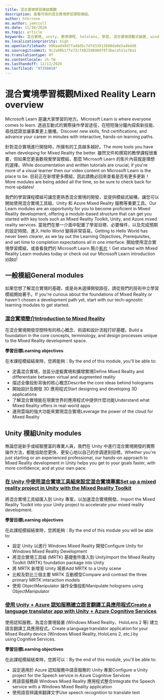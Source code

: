 ```yaml
---
title: 混合實境學習模組概觀
description: 查看可用的混合實境學習課程模組。
author: hferrone
ms.author: jemccull
ms.date: 11/30/2020
ms.topic: article
keywords: 混合實境, unity, 教學課程, hololens, 學習, 混合實境頭戴式裝置, windows 混合實境頭戴式裝置, 虛擬實境頭戴式裝置, 什麼是虛擬實境, 什麼是擴增實境, MRTK, 混合實境工具組, 語言翻譯, Azure, Azure 認知服務, Microsoft Learn
ms.localizationpriority: high
ms.openlocfilehash: 996aad49d7fa48d5c7d7d33913680da9e5a4bdd8
ms.sourcegitcommit: 9c2a90b17fe72cf482598969f8f3beca511e78a1
ms.translationtype: HT
ms.contentlocale: zh-TW
ms.lasthandoff: 12/11/2020
ms.locfileid: "97350010"
---
```

# <a name="mixed-reality-learn-overview"></a><span data-ttu-id="74d15-104">混合實境學習概觀</span><span class="sxs-lookup"><span data-stu-id="74d15-104">Mixed Reality Learn overview</span></span>

<span data-ttu-id="74d15-105">Microsoft Learn 是讓大家學習的地方。</span><span class="sxs-lookup"><span data-stu-id="74d15-105">Microsoft Learn is where everyone comes to learn.</span></span> <span data-ttu-id="74d15-106">透過互動式的實際操作學習途徑，在短短幾分鐘內探索新技能、尋找認證並讓事業更上層樓。</span><span class="sxs-lookup"><span data-stu-id="74d15-106">Discover new skills, find certifications, and advance your career in minutes with interactive, hands-on learning paths.</span></span> 

<span data-ttu-id="74d15-107">針對混合實境進行開發時，所擁有的工具越多越好。</span><span class="sxs-lookup"><span data-stu-id="74d15-107">The more tools you have when developing for Mixed Reality the better.</span></span> <span data-ttu-id="74d15-108">雖然文件和撰寫的教學課程很重要，但如果您更喜歡視覺學習模組，那麼 Microsoft Learn 的影片內容就是理想的選擇。</span><span class="sxs-lookup"><span data-stu-id="74d15-108">While documentation and written tutorials are crucial, if you're more of a visual learner then our video content on Microsoft Learn is the place to be.</span></span> <span data-ttu-id="74d15-109">目前正在新增更多模組，因此請務必回來查看是否有更多更新！</span><span class="sxs-lookup"><span data-stu-id="74d15-109">More modules are being added all the time, so be sure to check back for more updates!</span></span>

<span data-ttu-id="74d15-110">我們的學習課程模組可讓您更熟悉混合實境的開發，並提供模組式結構，讓您可以開始使用混合實境工具組、Unity 和 Azure Mixed Reality 服務等重要工具。</span><span class="sxs-lookup"><span data-stu-id="74d15-110">Our Learn modules are an opportunity for you to become proficient in Mixed Reality development, offering a module-based structure that can get you started with key tools such as Mixed Reality Toolkit, Unity, and Azure mixed reality services.</span></span> <span data-ttu-id="74d15-111">當我們在單一介面中配置了學習目標、必要條件，以及完成預期的設定時間，進入 Hello World 變得非常容易。</span><span class="sxs-lookup"><span data-stu-id="74d15-111">Getting to Hello World has never been clearer, as we lay out the Learning Objectives, Prerequisites, and set time to completion expectations all in one interface.</span></span> <span data-ttu-id="74d15-112">開始使用混合實境學習模組，或查看我們的 Microsoft Learn 簡介[影片](https://channel9.msdn.com/Blogs/One-Dev-Minute/What-is-Microsoft-Learn)！</span><span class="sxs-lookup"><span data-stu-id="74d15-112">Get started with Mixed Reality Learn modules today or check out our Microsoft Learn introduction [video](https://channel9.msdn.com/Blogs/One-Dev-Minute/What-is-Microsoft-Learn)!</span></span>

## <a name="general-modules"></a><span data-ttu-id="74d15-113">一般模組</span><span class="sxs-lookup"><span data-stu-id="74d15-113">General modules</span></span>

<span data-ttu-id="74d15-114">如果您想了解混合實境的基礎，或是尚未選擇開發路徑，請從我們的技術中立學習模組開始著手。</span><span class="sxs-lookup"><span data-stu-id="74d15-114">If you're curious about the foundations of Mixed Reality or haven't chosen a development path yet, start with our tech-agnostic learning modules to get started.</span></span>

### <a name="introduction-to-mixed-reality"></a>[<span data-ttu-id="74d15-115">混合實境簡介</span><span class="sxs-lookup"><span data-stu-id="74d15-115">Introduction to Mixed Reality</span></span>](https://docs.microsoft.com/learn/modules/intro-to-mixed-reality/)

<span data-ttu-id="74d15-116">在混合實境開發空間特有的核心概念、術語和設計流程打好基礎。</span><span class="sxs-lookup"><span data-stu-id="74d15-116">Build a foundation in the core concepts, terminology, and design processes unique to the Mixed Reality development space.</span></span>

<span data-ttu-id="74d15-117">**學習目標**</span><span class="sxs-lookup"><span data-stu-id="74d15-117">**Learning objectives**</span></span>

<span data-ttu-id="74d15-118">在本課程模組結束時，您將能夠：</span><span class="sxs-lookup"><span data-stu-id="74d15-118">By the end of this module, you'll be able to:</span></span>

* <span data-ttu-id="74d15-119">定義混合實境，並區分虛擬實境和擴增實境</span><span class="sxs-lookup"><span data-stu-id="74d15-119">Define Mixed Reality and differentiate between virtual and augmented reality</span></span>
* <span data-ttu-id="74d15-120">描述全像投影背後的核心概念</span><span class="sxs-lookup"><span data-stu-id="74d15-120">Describe the core ideas behind holograms</span></span>
* <span data-ttu-id="74d15-121">開始設計及開發 3D 應用程式</span><span class="sxs-lookup"><span data-stu-id="74d15-121">Start designing and developing 3D applications</span></span>
* <span data-ttu-id="74d15-122">了解混合實境能在現實世界的應用程式中提供什麼功能</span><span class="sxs-lookup"><span data-stu-id="74d15-122">Understand what Mixed Reality offers in real-world apps</span></span>
* <span data-ttu-id="74d15-123">運用雲端的強大功能來實現混合實境</span><span class="sxs-lookup"><span data-stu-id="74d15-123">Leverage the power of the cloud for Mixed Reality</span></span>

## <a name="unity-modules"></a><span data-ttu-id="74d15-124">Unity 模組</span><span class="sxs-lookup"><span data-stu-id="74d15-124">Unity modules</span></span>

<span data-ttu-id="74d15-125">無論您是新手或經驗豐富的專業人員，我們在 Unity 中進行混合實境開發的實際操作方法，都能協助您更快、更安心地以自己的步調達到目標。</span><span class="sxs-lookup"><span data-stu-id="74d15-125">Whether you're just starting or an experienced professional, our hands-on approach to Mixed Reality development in Unity helps you get to your goals faster, with more confidence, and at your own pace.</span></span>

### <a name="set-up-a-mixed-reality-project-in-unity-with-the-mixed-reality-toolkit"></a>[<span data-ttu-id="74d15-126">在 Unity 中使用混合實境工具組來設定混合實境專案</span><span class="sxs-lookup"><span data-stu-id="74d15-126">Set up a mixed reality project in Unity with the Mixed Reality Toolkit</span></span>](https://docs.microsoft.com/learn/modules/mixed-reality-toolkit-project-unity/)

<span data-ttu-id="74d15-127">將混合實境工具組匯入到 Unity 專案，以加速混合實境開發。</span><span class="sxs-lookup"><span data-stu-id="74d15-127">Import the Mixed Reality Toolkit into your Unity project to accelerate your mixed reality development.</span></span>

<span data-ttu-id="74d15-128">**學習目標**</span><span class="sxs-lookup"><span data-stu-id="74d15-128">**Learning objectives**</span></span>

<span data-ttu-id="74d15-129">在此課程模組結束時，您將能夠：</span><span class="sxs-lookup"><span data-stu-id="74d15-129">By the end of this module you will be able to:</span></span>

* <span data-ttu-id="74d15-130">設定 Unity 以進行 Windows Mixed Reality 開發</span><span class="sxs-lookup"><span data-stu-id="74d15-130">Configure Unity for Windows Mixed Reality Development</span></span>
* <span data-ttu-id="74d15-131">將混合實境工具組 (MRTK) 基礎套件匯入到 Unity</span><span class="sxs-lookup"><span data-stu-id="74d15-131">Import the Mixed Reality Toolkit (MRTK) foundation package into Unity</span></span>
* <span data-ttu-id="74d15-132">將 MRTK 新增至 Unity 場景</span><span class="sxs-lookup"><span data-stu-id="74d15-132">Add MRTK to a Unity scene</span></span>
* <span data-ttu-id="74d15-133">比較及對比三個主要 MRTK 互動模型</span><span class="sxs-lookup"><span data-stu-id="74d15-133">Compare and contrast the three primary MRTK interaction models</span></span>
* <span data-ttu-id="74d15-134">使用 ObjectManipulator 操作全像投影</span><span class="sxs-lookup"><span data-stu-id="74d15-134">Manipulate holograms using ObjectManipulator</span></span>

### <a name="create-a-language-translator-app-with-unity--azure-cognitive-services"></a>[<span data-ttu-id="74d15-135">使用 Unity + Azure 認知服務建立語言翻譯工具應用程式</span><span class="sxs-lookup"><span data-stu-id="74d15-135">Create a language translator app with Unity + Azure Cognitive Services</span></span>](https://docs.microsoft.com/learn/modules/create-language-translator-mixed-reality-application-unity-azure-cognitive-services/)

<span data-ttu-id="74d15-136">使用認知服務，為混合實境裝置 (Windows Mixed Reality、HoloLens 2 等) 建立語言翻譯工具應用程式。</span><span class="sxs-lookup"><span data-stu-id="74d15-136">Create a language translator application for your Mixed Reality device (Windows Mixed Reality, HoloLens 2, etc.) by using Cognitive Services.</span></span>

<span data-ttu-id="74d15-137">**學習目標**</span><span class="sxs-lookup"><span data-stu-id="74d15-137">**Learning objectives**</span></span>

<span data-ttu-id="74d15-138">在此課程模組結束時，您將可以：</span><span class="sxs-lookup"><span data-stu-id="74d15-138">By the end of this module, you'll be able to:</span></span>

* <span data-ttu-id="74d15-139">設定適用於 Azure 認知服務中語音服務的 Unity 專案</span><span class="sxs-lookup"><span data-stu-id="74d15-139">Configure a Unity project for the Speech service in Azure Cognitive Services</span></span>
* <span data-ttu-id="74d15-140">將語音服務與 Windows Mixed Reality 應用程式整合</span><span class="sxs-lookup"><span data-stu-id="74d15-140">Integrate the Speech service with a Windows Mixed Reality application</span></span>
* <span data-ttu-id="74d15-141">使用語音辨識來翻譯文字</span><span class="sxs-lookup"><span data-stu-id="74d15-141">Use speech recognition to translate text</span></span>
